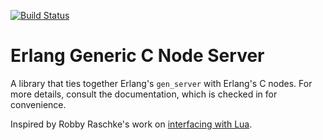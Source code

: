 [![Build Status](https://travis-ci.org/ccrusius/gen_c_server.svg?branch=master)](https://travis-ci.org/ccrusius/gen_c_server)

# Erlang Generic C Node Server

A library that ties together Erlang's `gen_server` with Erlang's C nodes.
For more details, consult the documentation, which is checked in for
convenience.

Inspired by Robby Raschke's work on
[interfacing with Lua](https://github.com/rtraschke/erlang-lua).
